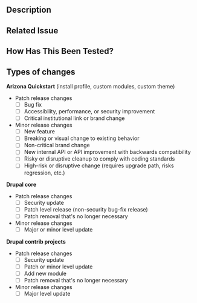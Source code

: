 <!--- Provide a general summary of your changes in the Title above -->

## Description
<!--- Describe your changes in detail (include keywords close/fix/resolve) -->

## Related Issue
<!--- This project only accepts pull requests related to open issues -->
<!--- If suggesting a new feature or change, please discuss it in an issue first -->
<!--- If fixing a bug, there should be an issue describing it with steps to reproduce -->
<!--- Please link to the issue here: -->

## How Has This Been Tested?
<!--- Please describe in detail how you tested your changes. -->
<!--- Include details of your testing environment, and the tests you ran to -->
<!--- see how your change affects other areas of the code, etc. -->

## Types of changes
<!--- What types of changes does your code introduce? Put an `x` in all the boxes that apply: -->
**Arizona Quickstart** (install profile, custom modules, custom theme)
- Patch release changes
   - [ ] Bug fix
   - [ ] Accessibility, performance, or security improvement
   - [ ] Critical institutional link or brand change
- Minor release changes
   - [ ] New feature
   - [ ] Breaking or visual change to existing behavior
   - [ ] Non-critical brand change
   - [ ] New internal API or API improvement with backwards compatibility
   - [ ] Risky or disruptive cleanup to comply with coding standards
   - [ ] High-risk or disruptive change (requires upgrade path, risks regression, etc.)

**Drupal core**
- Patch release changes
   - [ ] Security update
   - [ ] Patch level release (non-security bug-fix release)
   - [ ] Patch removal that's no longer necessary
- Minor release changes
   - [ ] Major or minor level update

**Drupal contrib projects**
- Patch release changes
   - [ ] Security update
   - [ ] Patch or minor level update
   - [ ] Add new module
   - [ ] Patch removal that's no longer necessary
- Minor release changes
   - [ ] Major level update
